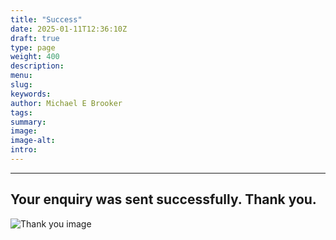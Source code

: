 ```yaml
---
title: "Success"
date: 2025-01-11T12:36:10Z
draft: true
type: page
weight: 400
description: 
menu:
slug:
keywords:
author: Michael E Brooker 
tags: 
summary:
image:
image-alt:
intro:
---
```

---

## Your enquiry was sent successfully. Thank you. 

![Thank you image](/images/housefrombeach.jpg)

